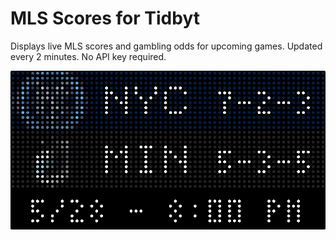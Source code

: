 # MLS Scores for Tidbyt

Displays live MLS scores and gambling odds for upcoming games. Updated every 2 minutes. No API key required.

![MLS Scores for Tidbyt](screenshot.png)

